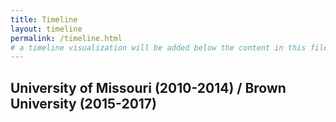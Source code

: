 ```yaml
---
title: Timeline
layout: timeline
permalink: /timeline.html
# a timeline visualization will be added below the content in this file
---
```


## University of Missouri (2010-2014) / Brown University (2015-2017)
